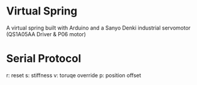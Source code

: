 Virtual Spring
==============

A virtual spring built with Arduino and a Sanyo Denki industrial servomotor (QS1A05AA Driver & P06 motor)

# Serial Protocol

r: reset
s<int>: stiffness
v<int>: toruqe override
p<int>: position offset


